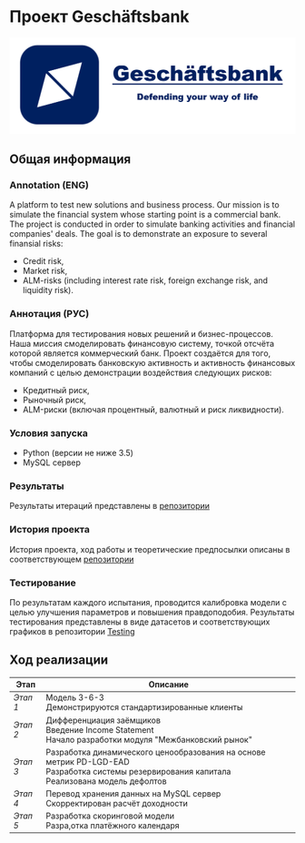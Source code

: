 # Проект Geschäftsbank

![](https://github.com/lexbrown/Gescheftsbank/blob/master/PR-campaign/gblogo.PNG)

## Общая информация

### Annotation (ENG)
A platform to test new solutions and business process. Our mission is to simulate the financial system whose starting point is a commercial bank.
The project is conducted in order to simulate banking activities and financial companies' deals. The goal is to demonstrate an exposure to several finansial risks:
- Credit risk,
- Market risk,
- ALM-risks (including interest rate risk, foreign exchange risk, and liquidity risk).


### Аннотация (РУС)
Платформа для тестирования новых решений и бизнес-процессов. Наша миссия смоделировать финансовую систему, точкой отсчёта которой является коммерческий банк.
Проект создаётся для того, чтобы смоделировать банковскую активность и активность финансовых компаний с целью демонстрации воздействия следующих рисков:
- Кредитный риск, 
- Рыночный риск, 
- ALM-риски (включая процентный, валютный и риск ликвидности).


### Условия запуска
- Python (версии не ниже 3.5)
- MySQL сервер


### Результаты
Результаты итераций представлены в [репозитории](https://github.com/lexbrown/Gescheftsbank/tree/master/results)

### История проекта
История проекта, ход работы и теоретические предпосылки описаны в соответствующем [репозитории](https://github.com/lexbrown/Gescheftsbank/tree/master/Politics)

### Тестирование
По результатам каждого испытания, проводится калибровка модели с целью улучшения параметров и повышения правдоподобия. 
Результаты тестирования представлены в виде датасетов и соответствующих графиков в репозитории [Testing](https://github.com/lexbrown/Gescheftsbank/tree/master/testing)



## Ход реализации

| Этап  | Описание |
| ------------- | ------------- |
| *Этап 1*  | Модель 3-6-3 <br> Демонстрируются стандартизированные клиенты | 
| *Этап 2*  | Дифференциация заёмщиков <br> Введение Income Statement <br> Начало разработки модуля "Межбанковский рынок" |
| *Этап 3*  | Разработка динамического ценообразования на основе метрик PD-LGD-EAD <br> Разработка системы резервирования капитала <br> Реализована модель дефолтов|
| *Этап 4*  | Перевод хранения данных на MySQL сервер <br> Скорректирован расчёт доходности | 
| *Этап 5*  | Разработка скоринговой модели <br> Разра,отка платёжного календаря | 
